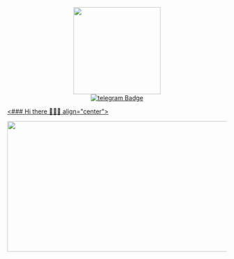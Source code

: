 <div id="header" align="center">
  <img src= "https://user-images.githubusercontent.com/122871161/218250657-e05bbf08-96eb-432a-8a93-c4edfcfb77c2.jpg" width="200"/>
</div>

<div id="badges" align="center">
  <a href="https://t.me/kazakov1111">
  <img src= "https://img.shields.io/badge/telegram-blue?logo=telegram&logoColor=white&style=for-the-badge" alt="telegram Badge"/>
</div>
  
  
  <### Hi there 👋:man_technologist:  align="center">
</div>
  
  <div align="center">
  <img src="https://media.giphy.com/media/dWesBcTLavkZuG35MI/giphy.gif" width="600" height="300"/>
</div>
